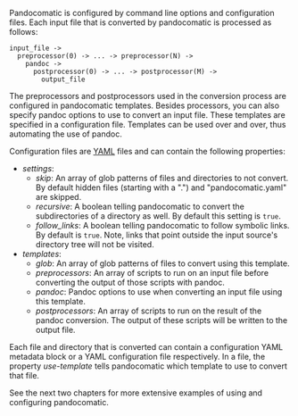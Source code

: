 Pandocomatic is configured by command line options and configuration files.
Each input file that is converted by pandocomatic is processed as follows:

    input_file -> 
      preprocessor(0) -> ... -> preprocessor(N) ->
        pandoc -> 
          postprocessor(0) -> ... -> postprocessor(M) -> 
            output_file

The preprocessors and postprocessors used in the conversion process are
configured in pandocomatic templates. Besides processors, you can also specify
pandoc options to use to convert an input file. These templates are specified
in a configuration file. Templates can be used over and over, thus automating
the use of pandoc.

Configuration files are [YAML](http://www.yaml.org/) files and can contain the
following properties:

-   *settings*:
    -   *skip*: An array of glob patterns of files and directories to not
        convert. By default hidden files (starting with a ".") and
        "pandocomatic.yaml" are skipped.
    -   *recursive*: A boolean telling pandocomatic to convert the
        subdirectories of a directory as well. By default this setting is
        `true`.
    -   *follow_links*: A boolean telling pandocomatic to follow symbolic
        links. By default is `true`. Note, links that point outside the input
        source's directory tree will not be visited.
-   *templates*:
    -   *glob*: An array of glob patterns of files to convert using this
        template.
    -   *preprocessors*: An array of scripts to run on an input file before
        converting the output of those scripts with pandoc.
    -   *pandoc*: Pandoc options to use when converting an input file using
        this template.
    -   *postprocessors*: An array of scripts to run on the result of the
        pandoc conversion. The output of these scripts will be written to the
        output file.

Each file and directory that is converted can contain a configuration YAML
metadata block or a YAML configuration file respectively. In a file, the
property *use-template* tells pandocomatic which template to use to convert
that file.

See the next two chapters for more extensive examples of using and configuring
pandocomatic.
